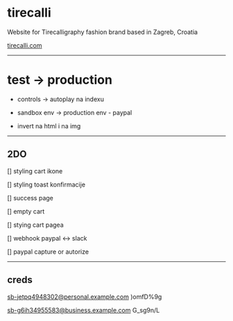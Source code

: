 # tirecalli

Website for Tirecalligraphy fashion brand based in Zagreb, Croatia

[tirecalli.com](https://tirecalli.com)

---

# test -> production

- controls -> autoplay na indexu

- sandbox env -> production env - paypal

- invert na html i na img

---

## 2DO

[] styling cart ikone

[] styling toast konfirmacije

[] success page

[] empty cart

[] stying cart pagea

[] webhook paypal <-> slack

[] paypal capture or autorize

---

## creds

sb-jetpq4948302@personal.example.com
)omfD%9g

sb-g6ih34955583@business.example.com
G_sg9n/L
